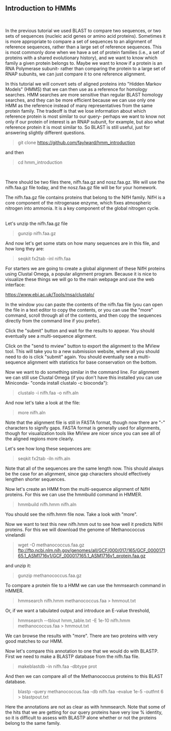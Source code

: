 ## Introduction to HMMs ##
<br>
<p> In the previous tutorial we used BLAST to compare two sequences, or two sets of sequences (nucleic acid genes or amino acid proteins). Sometimes it is more appropriate to compare a set of sequences to an alignment of reference sequences, rather than a large set of reference sequences. This is most commonly done when we have a set of protein families (i.e., a set of proteins with a shared evolutionary history), and we want to know which family a given protein belongs to. Maybe we want to know if a protein is an RNA Polymerase subunit- rather than comparing the protein to a large set of RNAP subunits, we can just compare it to one reference alignment. 
 
In this tutorial we will convert sets of aligned proteins into "Hidden Markov Models" (HMMS) that we can then use as a reference for homology searches. HMM searches are more sensitive than regular BLAST homology searches, and they can be more efficient because we can use only one HMM as the reference instead of many representatives from the same protein family. The tradeoff is that we lose information about which reference protein is most similar to our query- perhaps we want to know not only if our protein of interest is an RNAP subunit, for example, but also what reference protein it is most similar to. So BLAST is still useful, just for answering slightly different questions. 
<br>
 
>git clone https://github.com/faylward/hmm_introduction

and then 

>cd hmm_introduction
<br>

There should be two files there, nifh.faa.gz and nosz.faa.gz. 
We will use the nifh.faa.gz file today, and the nosz.faa.gz file will be for your homework.
<br>

The nifh.faa.gz file contains proteins that belong to the NifH family. NifH is a core component of the nitrogenase enzyme, which fixes atmospheric nitrogen into ammonia. It is a key component of the global nitrogen cycle.  
<br>

Let's unzip the nifh.faa.gz file
<br>

>gunzip nifh.faa.gz

And now let's get some stats on how many sequences are in this file, and how long they are:

>seqkit fx2tab -inl nifh.faa


For starters we are going to create a global alignment of these NifH proteins using Clustal Omega, a popular alignment program. Because it is nice to visualize these things we will go to the main webpage and use the web interface:

https://www.ebi.ac.uk/Tools/msa/clustalo/

In the window you can paste the contents of the nifh.faa file (you can open the file in a text editor to copy the contents, or you can use the "more" command, scroll through all of the contents, and then copy the sequences directly from the command line if you prefer).

Click the "submit" button and wait for the results to appear. You should eventually see a multi-sequence alignment.  

Click on the "send to mview" button to export the alignment to the MView tool. This will take you to a new submission website, where all you should need to do is click "submit" again. You should eventually see a multi-sequence alignment with statistics for base conservation on the bottom. 


Now we want to do something similar in the command line. 
For alignment we can still use Clustal Omega (if you don't have this installed you can use Miniconda- "conda install clustalo -c bioconda"):

>clustalo -i nifh.faa -o nifh.aln

And now let's take a look at the file:

>more nifh.aln

Note that the alignment file is still in FASTA format, though now there are "-" characters to signify gaps. FASTA format is generally used for alignments, though for visualization tools like MView are nicer since you can see all of the aligned regions more clearly. 

Let's see how long these sequences are:

>seqkit fx2tab -iln nifh.aln

Note that all of the sequences are the same length now. This should always be the case for an alignment, since gap characters should effectively lengthen shorter sequences. 

Now let's create an HMM from the multi-sequence alignment of NifH proteins. For this we can use the hmmbuild command in HMMER. 

>hmmbuild nifh.hmm nifh.aln

You should see the nifh.hmm file now. Take a look with "more".  


Now we want to test this new nifh.hmm out to see how well it predicts NifH proteins. 
For this we will download the genome of Methanococcus vinelandii

>wget -O methanococcus.faa.gz ftp://ftp.ncbi.nlm.nih.gov/genomes/all/GCF/000/017/165/GCF_000017165.1_ASM1716v1/GCF_000017165.1_ASM1716v1_protein.faa.gz

and unzip it:

>gunzip methanococcus.faa.gz


To compare a protein file to a HMM we can use the hmmsearch command in HMMER. 

>hmmsearch nifh.hmm methanococcus.faa > hmmout.txt

Or, if we want a tabulated output and introduce an E-value threshold, 

>hmmsearch --tblout hmm_table.txt  -E 1e-10  nifh.hmm  methanococcus.faa > hmmout.txt

We can  browse the results with "more". There are two proteins with very good matches to our HMM.

Now let's compare this annotation to one that we would do with BLASTP. 
First we need to make a BLASTP database from the nifh.faa file. 

>makeblastdb -in nifh.faa -dbtype prot

And then we can compare all of the Methanococcus proteins to this BLAST database. 

>blastp -query methanococcus.faa -db nifh.faa -evalue 1e-5 -outfmt 6 > blastpout.txt

Here the annotations are not as clear as with hmmsearch. Note that some of the hits that we are getting for our query proteins have very low % identity, so it is difficult to assess with BLASTP alone whether or not the proteins belong to the same family. 

